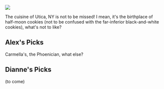 <!-- This just provides a convenient way for viewing the visual essay, it is not actually needed in the essay -->
<a href="https://essays.juncture-digital.org"><img src="https://alexbrymer.github.io/juncture-site/images/Utica_WV_banner.jpeg"></a>

<!-- Essay configuration -->
<param ve-config
       title="Example"
       layout="vertical">

<!-- ve-entity tags declare entities relevant to the essay -->
<param ve-entity eid="Q2495519"> <!-- Utica! -->

The cuisine of Utica, NY is not to be missed!  I mean, it's the birthplace of half-moon cookies (not to be confused with the far-inferior black-and-white cookies), what's not to like?

## Alex's Picks
Carmella's, the Phoenician, what else?
<param ve-map center="Q2495519" zoom="9">


## Dianne's Picks
(to come)
